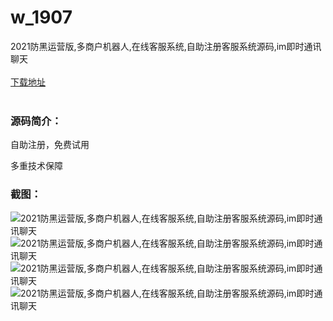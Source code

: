 # w_1907
2021防黑运营版,多商户机器人,在线客服系统,自助注册客服系统源码,im即时通讯聊天
<br/></br>
[下载地址](https://www.uuid2.com/1907.html "下载地址")
<br/></br>
<h3>源码简介：</h3>
<p>自助注册，免费试用<p>
<p>多重技术保障<p>
<h3>截图：</h3>
<img src="https://www.uuid2.com/wp-content/uploads/img/202112/0a8a612474.jpg" alt="2021防黑运营版,多商户机器人,在线客服系统,自助注册客服系统源码,im即时通讯聊天"><img src="https://www.uuid2.com/wp-content/uploads/img/202112/a8ea723959.jpg" alt="2021防黑运营版,多商户机器人,在线客服系统,自助注册客服系统源码,im即时通讯聊天"><img src="https://www.uuid2.com/wp-content/uploads/img/202112/dd9c7ce507.jpg" alt="2021防黑运营版,多商户机器人,在线客服系统,自助注册客服系统源码,im即时通讯聊天"><img src="https://www.uuid2.com/wp-content/uploads/img/202112/cfd2426280.jpg" alt="2021防黑运营版,多商户机器人,在线客服系统,自助注册客服系统源码,im即时通讯聊天">
